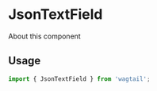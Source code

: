 # JsonTextField

About this component

## Usage

```javascript
import { JsonTextField } from 'wagtail';
```
